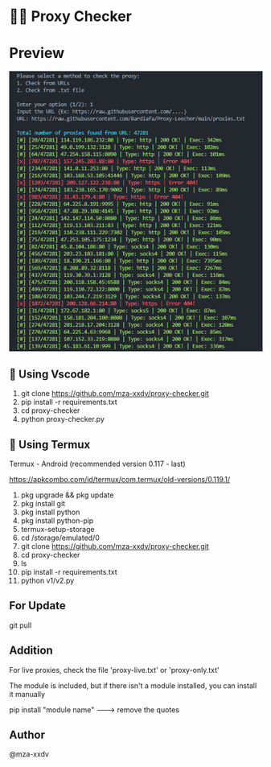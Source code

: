 # 🕵️‍♂️ Proxy Checker

# Preview
![image_2023-07-02_20-56-25.png!](img\image_2023-07-02_20-56-25.png)


## 🚀 Using Vscode
1. git clone https://github.com/mza-xxdv/proxy-checker.git
2. pip install -r requirements.txt
3. cd proxy-checker
4. python proxy-checker.py

## 🚀 Using Termux
Termux - Android (recommended version 0.117 - last)

https://apkcombo.com/id/termux/com.termux/old-versions/0.119.1/

1. pkg upgrade && pkg update
2. pkg install git
3. pkg install python
4. pkg install python-pip
6. termux-setup-storage
7. cd /storage/emulated/0
8. git clone https://github.com/mza-xxdv/proxy-checker.git
9. cd proxy-checker
9. ls
10. pip install -r requirements.txt
11. python v1/v2.py

## For Update
git pull

## Addition
For live proxies, check the file 'proxy-live.txt' or 'proxy-only.txt'

The module is included, but if there isn't a module installed, you can install it manually

pip install "module name" ---> remove the quotes


## Author
@mza-xxdv
